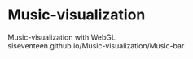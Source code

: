 # Music-visualization  
Music-visualization with WebGL  
siseventeen.github.io/Music-visualization/Music-bar
